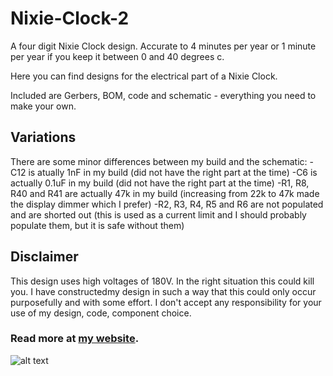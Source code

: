 # Nixie-Clock-2
A four digit Nixie Clock design. Accurate to 4 minutes per year or 1 minute per year if you keep it between 0 and 40 degrees c.

Here you can find designs for the electrical part of a Nixie Clock.

Included are Gerbers, BOM, code and schematic - everything you need to make your own.

## Variations
There are some minor differences between my build and the schematic:
-C12 is atually 1nF in my build (did not have the right part at the time)
-C6 is actually 0.1uF in my build (did not have the right part at the time)
-R1, R8, R40 and R41 are actually 47k in my build (increasing from 22k to 47k made the display dimmer which I prefer)
-R2, R3, R4, R5 and R6 are not populated and are shorted out (this is used as a current limit and I should probably populate them, but it is safe without them)

## Disclaimer
This design uses high voltages of 180V. In the right situation this could kill you. I have constructedmy design in such a way that this could only occur purposefully and with some effort. I don't accept any responsibility for your use of my design, code, component choice.

### Read more at [my website](projects.matthollands.com/category/nixie-clock/).

![alt text](https://keepdevelopingprojects.files.wordpress.com/2015/08/finished.jpg)
